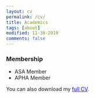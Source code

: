 ```yaml
---
layout: cv
permalink: /cv/
title: Academics
tags: [about]
modified: 11-30-2019
comments: false
---
```

  


### Membership
* ASA Member
* APHA Member

You can also download my [<span style="color:blue;">full CV</span>](\PDF\cv.pdf).

